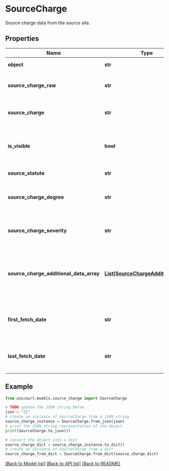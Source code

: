 # SourceCharge

Source charge data from the source site.

## Properties

Name | Type | Description | Notes
------------ | ------------- | ------------- | -------------
**object** | **str** | Name of the object | [default to 'SourceCharge']
**source_charge_raw** | **str** | Raw charge data from the source site. | 
**source_charge** | **str** | Charge data from the source site. | 
**is_visible** | **bool** | Signifies if the charge is currently isVisible or not for the case. | 
**source_statute** | **str** | Statute of a charge. | 
**source_charge_degree** | **str** | Charge degree data from the source site. | 
**source_charge_severity** | **str** | Charge severity data from the source site. | 
**source_charge_additional_data_array** | [**List[SourceChargeAdditionalData]**](SourceChargeAdditionalData.md) | Additional data related to the charge which is available in the source site. | 
**first_fetch_date** | **str** | When this charge was first fetched from the court site. | 
**last_fetch_date** | **str** | When this charge was last fetched from the court site. | 

## Example

```python
from unicourt.models.source_charge import SourceCharge

# TODO update the JSON string below
json = "{}"
# create an instance of SourceCharge from a JSON string
source_charge_instance = SourceCharge.from_json(json)
# print the JSON string representation of the object
print(SourceCharge.to_json())

# convert the object into a dict
source_charge_dict = source_charge_instance.to_dict()
# create an instance of SourceCharge from a dict
source_charge_from_dict = SourceCharge.from_dict(source_charge_dict)
```
[[Back to Model list]](../README.md#documentation-for-models) [[Back to API list]](../README.md#documentation-for-api-endpoints) [[Back to README]](../README.md)


